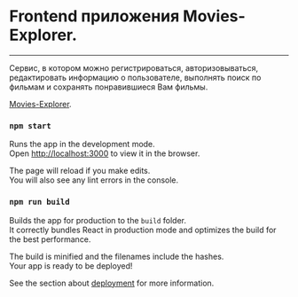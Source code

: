 # Frontend приложения Movies-Explorer.  

------------------------- ------------------------- -------------------------  

Сервис, в котором можно регистрироваться, авторизовываться, редактировать информацию о пользователе, выполнять поиск по фильмам и сохранять понравившиеся Вам фильмы.    

[Movies-Explorer](https://movies.astamat.ru).  

### `npm start`

Runs the app in the development mode.\
Open [http://localhost:3000](http://localhost:3000) to view it in the browser.

The page will reload if you make edits.\
You will also see any lint errors in the console.

### `npm run build`

Builds the app for production to the `build` folder.\
It correctly bundles React in production mode and optimizes the build for the best performance.

The build is minified and the filenames include the hashes.\
Your app is ready to be deployed!

See the section about [deployment](https://facebook.github.io/create-react-app/docs/deployment) for more information.

